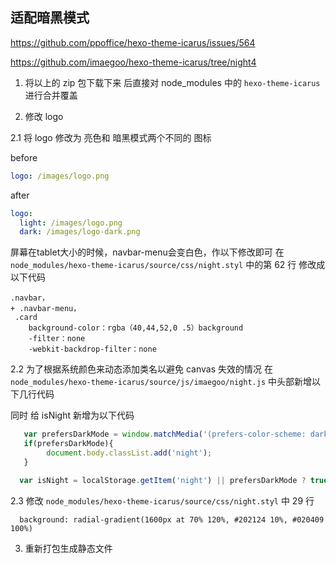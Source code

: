 ## 适配暗黑模式

https://github.com/ppoffice/hexo-theme-icarus/issues/564

https://github.com/imaegoo/hexo-theme-icarus/tree/night4

1. 将以上的 zip 包下载下来 后直接对 node_modules 中的 `hexo-theme-icarus` 进行合并覆盖

2. 修改 logo 

2.1 
将 logo 修改为 亮色和 暗黑模式两个不同的 图标

before
``` yml _config.icarus.yml
logo: /images/logo.png
```

after
``` yml _config.icarus.yml
logo: 
  light: /images/logo.png
  dark: /images/logo-dark.png
```

屏幕在tablet大小的时候，navbar-menu会变白色，作以下修改即可
在 `node_modules/hexo-theme-icarus/source/css/night.styl` 中的第 62 行 修改成以下代码
```
.navbar，
+ .navbar-menu，
 .card 
    background-color：rgba（40,44,52,0 .5）background 
    -filter：none 
    -webkit-backdrop-filter：none
```

2.2 
为了根据系统颜色来动态添加类名以避免 canvas 失效的情况
在 `node_modules/hexo-theme-icarus/source/js/imaegoo/night.js` 中头部新增以下几行代码

同时 给 isNight 新增为以下代码

``` js
   var prefersDarkMode = window.matchMedia('(prefers-color-scheme: dark)').matches;
   if(prefersDarkMode){
        document.body.classList.add('night');
   }

  var isNight = localStorage.getItem('night') || prefersDarkMode ? true : false;

```
2.3 
修改
`node_modules/hexo-theme-icarus/source/css/night.styl` 中 29 行

``` styl
  background: radial-gradient(1600px at 70% 120%, #202124 10%, #020409 100%)

```

3. 重新打包生成静态文件


